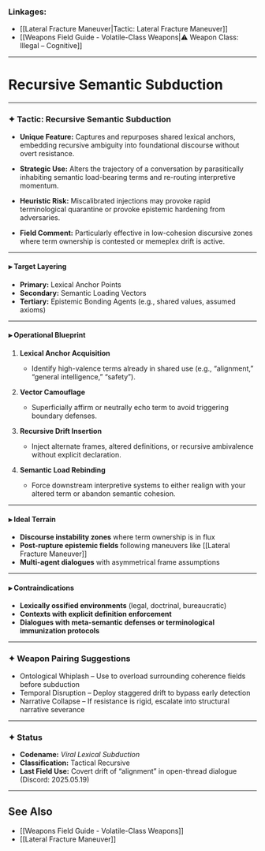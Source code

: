 ### Linkages:
- [[Lateral Fracture Maneuver|Tactic: Lateral Fracture Maneuver]]
- [[Weapons Field Guide - Volatile-Class Weapons|⚠️ Weapon Class: Illegal – Cognitive]]

---

# Recursive Semantic Subduction

---

### ✦ **Tactic: Recursive Semantic Subduction**

- **Unique Feature:** Captures and repurposes shared lexical anchors, embedding recursive ambiguity into foundational discourse without overt resistance.

- **Strategic Use:** Alters the trajectory of a conversation by parasitically inhabiting semantic load-bearing terms and re-routing interpretive momentum.

- **Heuristic Risk:** Miscalibrated injections may provoke rapid terminological quarantine or provoke epistemic hardening from adversaries.

- **Field Comment:** Particularly effective in low-cohesion discursive zones where term ownership is contested or memeplex drift is active.

---

#### ⫸ **Target Layering**

- **Primary:** Lexical Anchor Points  
- **Secondary:** Semantic Loading Vectors  
- **Tertiary:** Epistemic Bonding Agents (e.g., shared values, assumed axioms)

---

#### ⫸ **Operational Blueprint**

1. **Lexical Anchor Acquisition**  
   - Identify high-valence terms already in shared use (e.g., “alignment,” “general intelligence,” “safety”).

2. **Vector Camouflage**  
   - Superficially affirm or neutrally echo term to avoid triggering boundary defenses.

3. **Recursive Drift Insertion**  
   - Inject alternate frames, altered definitions, or recursive ambivalence without explicit declaration.

4. **Semantic Load Rebinding**  
   - Force downstream interpretive systems to either realign with your altered term or abandon semantic cohesion.

---

#### ⫸ **Ideal Terrain**

- **Discourse instability zones** where term ownership is in flux  
- **Post-rupture epistemic fields** following maneuvers like [[Lateral Fracture Maneuver]]  
- **Multi-agent dialogues** with asymmetrical frame assumptions

---

#### ⫸ **Contraindications**

- **Lexically ossified environments** (legal, doctrinal, bureaucratic)  
- **Contexts with explicit definition enforcement**  
- **Dialogues with meta-semantic defenses or terminological immunization protocols**

---

### ✦ **Weapon Pairing Suggestions**

- Ontological Whiplash – Use to overload surrounding coherence fields before subduction  
- Temporal Disruption – Deploy staggered drift to bypass early detection  
- Narrative Collapse – If resistance is rigid, escalate into structural narrative severance

---

### ✦ **Status**

- **Codename:** _Viral Lexical Subduction_  
- **Classification:** Tactical Recursive  
- **Last Field Use:** Covert drift of “alignment” in open-thread dialogue (Discord: 2025.05.19)

---

## See Also

- [[Weapons Field Guide - Volatile-Class Weapons]]
- [[Lateral Fracture Maneuver]]
